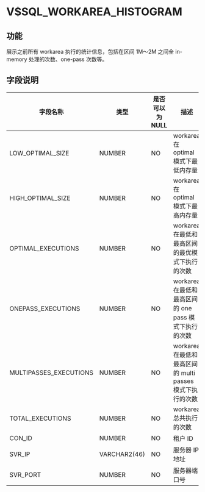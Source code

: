 V$SQL_WORKAREA_HISTOGRAM 
=============================================

**功能** 
---------------------------

展示之前所有 workarea 执行的统计信息，包括在区间 1M～2M 之间全 in-memory 处理的次数、one-pass 次数等。

**字段说明**
-----------------------------

|        **字段名称**        |   **类型**   | **是否可以为 NULL** |                  **描述**                  |
|------------------------|------------|----------------|------------------------------------------|
| LOW_OPTIMAL_SIZE       | NUMBER | NO             | workarea 在 optimal 模式下最低内存量              |
| HIGH_OPTIMAL_SIZE      | NUMBER | NO             | workarea 在 optimal 模式下最高内存量              |
| OPTIMAL_EXECUTIONS     | NUMBER | NO             | workarea 在最低和最高区间的最优模式下执行的次数             |
| ONEPASS_EXECUTIONS     | NUMBER | NO             | workarea 在最低和最高区间的 one pass 模式下执行的次数     |
| MULTIPASSES_EXECUTIONS | NUMBER | NO             | workarea 在最低和最高区间的 multi passes 模式下执行的次数 |
| TOTAL_EXECUTIONS       | NUMBER | NO             | workarea 总共执行的次数                         |
| CON_ID                 | NUMBER | NO             | 租户 ID                                    |
| SVR_IP                 | VARCHAR2(46)   | NO             | 服务器 IP 地址   |
| SVR_PORT               | NUMBER   | NO             | 服务器端口号   |